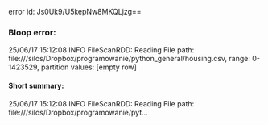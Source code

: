 error id: Js0Uk9/U5kepNw8MKQLjzg==
### Bloop error:

25/06/17 15:12:08 INFO FileScanRDD: Reading File path: file://<HOME>/silos/Dropbox/programowanie/python_general/housing.csv, range: 0-1423529, partition values: [empty row]
#### Short summary: 

25/06/17 15:12:08 INFO FileScanRDD: Reading File path: file://<HOME>/silos/Dropbox/programowanie/pyt...